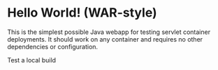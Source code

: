 Hello World! (WAR-style)
===============

This is the simplest possible Java webapp for testing servlet container deployments.  It should work on any container and requires no other dependencies or configuration.

Test a local build
